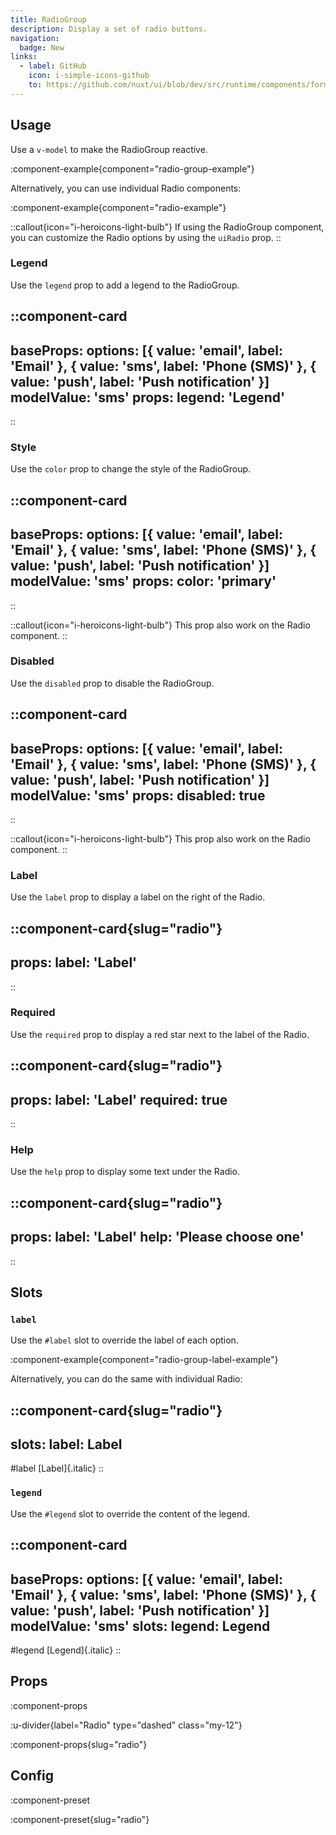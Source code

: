 ```yaml
---
title: RadioGroup
description: Display a set of radio buttons.
navigation:
  badge: New
links:
  - label: GitHub
    icon: i-simple-icons-github
    to: https://github.com/nuxt/ui/blob/dev/src/runtime/components/forms/RadioGroup.vue
---
```


## Usage

Use a `v-model` to make the RadioGroup reactive.

:component-example{component="radio-group-example"}

Alternatively, you can use individual Radio components:

:component-example{component="radio-example"}

::callout{icon="i-heroicons-light-bulb"}
If using the RadioGroup component, you can customize the Radio options by using the `uiRadio` prop.
::

### Legend

Use the `legend` prop to add a legend to the RadioGroup.

::component-card
---
baseProps:
  options: [{ value: 'email', label: 'Email' }, { value: 'sms', label: 'Phone (SMS)' }, { value: 'push', label: 'Push notification' }]
  modelValue: 'sms'
props:
  legend: 'Legend'
---
::

### Style

Use the `color` prop to change the style of the RadioGroup.

::component-card
---
baseProps:
  options: [{ value: 'email', label: 'Email' }, { value: 'sms', label: 'Phone (SMS)' }, { value: 'push', label: 'Push notification' }]
  modelValue: 'sms'
props:
  color: 'primary'
---
::

::callout{icon="i-heroicons-light-bulb"}
This prop also work on the Radio component.
::

### Disabled

Use the `disabled` prop to disable the RadioGroup.

::component-card
---
baseProps:
  options: [{ value: 'email', label: 'Email' }, { value: 'sms', label: 'Phone (SMS)' }, { value: 'push', label: 'Push notification' }]
  modelValue: 'sms'
props:
  disabled: true
---
::

::callout{icon="i-heroicons-light-bulb"}
This prop also work on the Radio component.
::

### Label

Use the `label` prop to display a label on the right of the Radio.

::component-card{slug="radio"}
---
props:
  label: 'Label'
---
::

### Required

Use the `required` prop to display a red star next to the label of the Radio.

::component-card{slug="radio"}
---
props:
  label: 'Label'
  required: true
---
::

### Help

Use the `help` prop to display some text under the Radio.

::component-card{slug="radio"}
---
props:
  label: 'Label'
  help: 'Please choose one'
---
::

## Slots

### `label`

Use the `#label` slot to override the label of each option.

:component-example{component="radio-group-label-example"}

Alternatively, you can do the same with individual Radio:

::component-card{slug="radio"}
---
slots:
  label: <span class="italic">Label</span>
---

#label
  [Label]{.italic}
::

### `legend`

Use the `#legend` slot to override the content of the legend.

::component-card
---
baseProps:
  options: [{ value: 'email', label: 'Email' }, { value: 'sms', label: 'Phone (SMS)' }, { value: 'push', label: 'Push notification' }]
  modelValue: 'sms'
slots:
  legend: <span class="italic">Legend</span>
---

#legend
  [Legend]{.italic}
::

## Props

:component-props

:u-divider{label="Radio" type="dashed" class="my-12"}

:component-props{slug="radio"}

## Config

:component-preset

:component-preset{slug="radio"}
